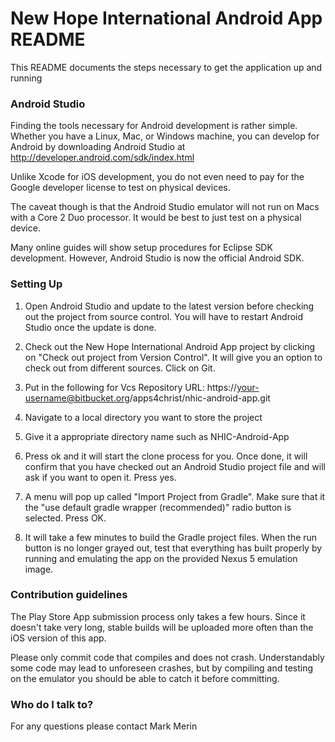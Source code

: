 # New Hope International Android App README #

This README documents the steps  necessary to get the application up and running

### Android Studio ###

Finding the tools necessary for Android development is rather simple. Whether you have a Linux, Mac, or Windows machine, you can develop for Android by downloading Android Studio at http://developer.android.com/sdk/index.html

Unlike Xcode for iOS development, you do not even need to pay for the Google developer license to test on physical devices. 

The caveat though is that the Android Studio emulator will not run on Macs with a Core 2 Duo processor. It would be best to just test on a physical device. 

Many online guides will show setup procedures for Eclipse SDK development. However, Android Studio is now the official Android SDK. 

### Setting Up ###

1. Open Android Studio and update to the latest version before checking out the project from source control. You will have to restart Android Studio once the update is done. 

2. Check out the New Hope International Android App project by clicking on "Check out project from Version Control". It will give you an option to check out from different sources. Click on Git. 

3. Put in the following for Vcs Repository URL: https://your-username@bitbucket.org/apps4christ/nhic-android-app.git

4. Navigate to a local directory you want to store the project

5. Give it a appropriate directory name such as NHIC-Android-App

6. Press ok and it will start the clone process for you. Once done, it will confirm that you have checked out an Android Studio project file and will ask if you want to open it. Press yes. 

7. A menu will pop up called "Import Project from Gradle". Make sure that it the "use default gradle wrapper (recommended)" radio button is selected. Press OK. 

8. It will take a few minutes to build the Gradle project files. When the run button is no longer grayed out, test that everything has built properly by running and emulating the app on the provided Nexus 5 emulation image.

### Contribution guidelines ###

The Play Store App submission process only takes a few hours. Since it doesn't take very long, stable builds will be uploaded more often than the iOS version of this app. 

Please only commit code that compiles and does not crash. Understandably some code may lead to unforeseen crashes, but by compiling and testing on the emulator you should be able to catch it before committing. 

### Who do I talk to? ###
For any questions please contact Mark Merin